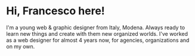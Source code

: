 # Hi, Francesco here!
I'm a young web & graphic designer from Italy, Modena. Always ready to learn new things and create with them new organized worlds.
I've worked as a web designer for almost 4 years now, for agencies, organizations and on my own.

